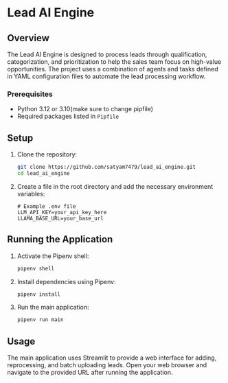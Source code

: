 # Lead AI Engine

## Overview

The Lead AI Engine is designed to process leads through qualification, categorization, and prioritization to help the sales team focus on high-value opportunities. The project uses a combination of agents and tasks defined in YAML configuration files to automate the lead processing workflow.

### Prerequisites

- Python 3.12 or 3.10(make sure to change pipfile)
- Required packages listed in `Pipfile`

## Setup

1. Clone the repository:

    ```sh
    git clone https://github.com/satyam7479/lead_ai_engine.git
    cd lead_ai_engine
    ```

2. Create a  file in the root directory and add the necessary environment variables:

    ```env
    # Example .env file
    LLM_API_KEY=your_api_key_here
    LLAMA_BASE_URL=your_base_url
    ```
## Running the Application

1. Activate the Pipenv shell:

    ```sh
    pipenv shell
    ```
2. Install dependencies using Pipenv:

    ```sh
    pipenv install
    ```

3. Run the main application:

    ```sh
    pipenv run main
    ```

## Usage
The main application uses Streamlit to provide a web interface for adding, reprocessing, and batch uploading leads. Open your web browser and navigate to the provided URL after running the application.
